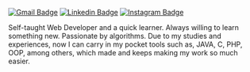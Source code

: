[![Gmail Badge](https://img.shields.io/badge/Gmail-D14836?style=flat-square&logo=gmail&logoColor=white&link=mailto:btrindadedeabreu@gmail.com)](mailto:btrindadedeabreu@gmail.com)
[![Linkedin Badge](https://img.shields.io/badge/LinkedIn-0077B5?style=flat-square&logo=linkedin&logoColor=white&link=https://www.linkedin.com/in/bertrindade/)](https://www.linkedin.com/in/bertrindade/) 
[![Instagram Badge](https://img.shields.io/badge/Instagram-E4405F?style=flat-square&logo=instagram&logoColor=white&link=https://www.instagram.com/trindade_bernardo/)](https://www.instagram.com/trindade_bernardo/) 

Self-taught Web Developer and a quick learner. Always willing to learn something new. Passionate by algorithms. Due to my studies and experiences, now I can carry in my pocket tools such as, JAVA, C, PHP, OOP, among others, which made and keeps making my work so much easier. 
